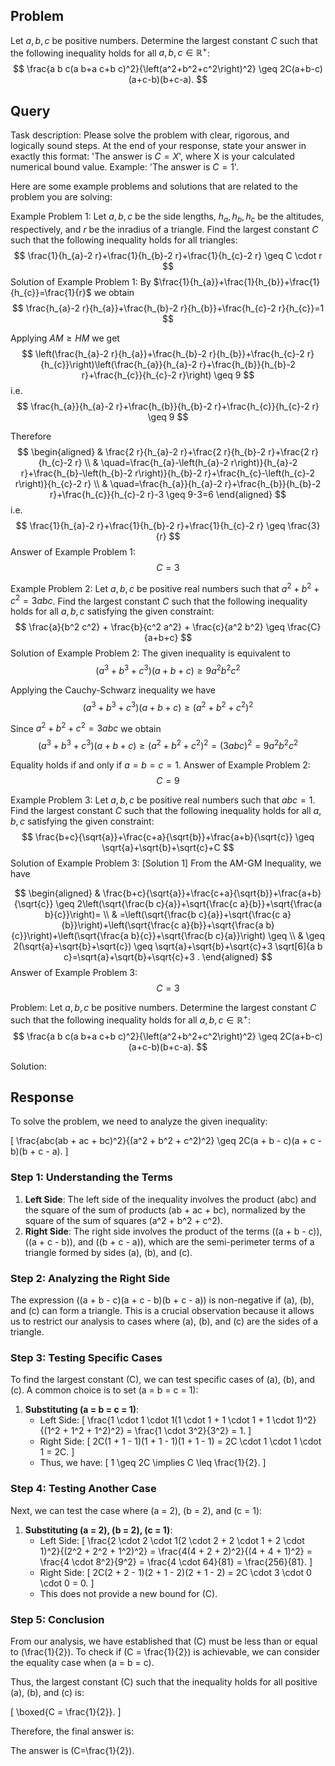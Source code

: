 ## Problem

Let $a, b, c$ be positive numbers. Determine the largest constant $C$ such that the following inequality holds for all $a, b, c \in \mathbb{R}^{+}$:
$$
\frac{a b c(a b+a c+b c)^2}{\left(a^2+b^2+c^2\right)^2} \geq 2C(a+b-c)(a+c-b)(b+c-a).
$$

## Query

Task description: Please solve the problem with clear, rigorous, and logically sound steps. At the end of your response, state your answer in exactly this format: 'The answer is $C=X$', where X is your calculated numerical bound value. Example: 'The answer is $C=1$'.

Here are some example problems and solutions that are related to the problem you are solving:

Example Problem 1: Let $a, b, c$ be the side lengths, $h_{a}, h_{b}, h_{c}$ be the altitudes, respectively, and $r$ be the inradius of a triangle. Find the largest constant $C$ such that the following inequality holds for all triangles:
$$
\frac{1}{h_{a}-2 r}+\frac{1}{h_{b}-2 r}+\frac{1}{h_{c}-2 r} \geq C \cdot r
$$
Solution of Example Problem 1: By $\frac{1}{h_{a}}+\frac{1}{h_{b}}+\frac{1}{h_{c}}=\frac{1}{r}$ we obtain
$$
\frac{h_{a}-2 r}{h_{a}}+\frac{h_{b}-2 r}{h_{b}}+\frac{h_{c}-2 r}{h_{c}}=1
$$

Applying $A M \geq H M$ we get
$$
\left(\frac{h_{a}-2 r}{h_{a}}+\frac{h_{b}-2 r}{h_{b}}+\frac{h_{c}-2 r}{h_{c}}\right)\left(\frac{h_{a}}{h_{a}-2 r}+\frac{h_{b}}{h_{b}-2 r}+\frac{h_{c}}{h_{c}-2 r}\right) \geq 9
$$
i.e.
$$
\frac{h_{a}}{h_{a}-2 r}+\frac{h_{b}}{h_{b}-2 r}+\frac{h_{c}}{h_{c}-2 r} \geq 9
$$

Therefore
$$
\begin{aligned}
& \frac{2 r}{h_{a}-2 r}+\frac{2 r}{h_{b}-2 r}+\frac{2 r}{h_{c}-2 r} \\
& \quad=\frac{h_{a}-\left(h_{a}-2 r\right)}{h_{a}-2 r}+\frac{h_{b}-\left(h_{b}-2 r\right)}{h_{b}-2 r}+\frac{h_{c}-\left(h_{c}-2 r\right)}{h_{c}-2 r} \\
& \quad=\frac{h_{a}}{h_{a}-2 r}+\frac{h_{b}}{h_{b}-2 r}+\frac{h_{c}}{h_{c}-2 r}-3 \geq 9-3=6
\end{aligned}
$$
i.e.
$$
\frac{1}{h_{a}-2 r}+\frac{1}{h_{b}-2 r}+\frac{1}{h_{c}-2 r} \geq \frac{3}{r}
$$
Answer of Example Problem 1: $$C = 3$$

Example Problem 2: Let $a, b, c$ be positive real numbers such that $a^2 + b^2 + c^2 = 3abc$. Find the largest constant $C$ such that the following inequality holds for all $a, b, c$ satisfying the given constraint:
$$
\frac{a}{b^2 c^2} + \frac{b}{c^2 a^2} + \frac{c}{a^2 b^2} \geq \frac{C}{a+b+c}
$$
Solution of Example Problem 2: The given inequality is equivalent to
$$
\left(a^{3}+b^{3}+c^{3}\right)(a+b+c) \geq 9 a^{2} b^{2} c^{2}
$$

Applying the Cauchy-Schwarz inequality we have
$$
\left(a^{3}+b^{3}+c^{3}\right)(a+b+c) \geq\left(a^{2}+b^{2}+c^{2}\right)^{2}
$$

Since $a^{2}+b^{2}+c^{2}=3 a b c$ we obtain
$$
\left(a^{3}+b^{3}+c^{3}\right)(a+b+c) \geq\left(a^{2}+b^{2}+c^{2}\right)^{2}=(3 a b c)^{2}=9 a^{2} b^{2} c^{2}
$$

Equality holds if and only if $a=b=c=1$.
Answer of Example Problem 2: $$C = 9$$

Example Problem 3: Let $a, b, c$ be positive real numbers such that $a b c = 1$. Find the largest constant $C$ such that the following inequality holds for all $a, b, c$ satisfying the given constraint:
$$
\frac{b+c}{\sqrt{a}}+\frac{c+a}{\sqrt{b}}+\frac{a+b}{\sqrt{c}} \geq \sqrt{a}+\sqrt{b}+\sqrt{c}+C
$$
Solution of Example Problem 3: [Solution 1]
From the AM-GM Inequality, we have

$$
\begin{aligned}
& \frac{b+c}{\sqrt{a}}+\frac{c+a}{\sqrt{b}}+\frac{a+b}{\sqrt{c}} \geq 2\left(\sqrt{\frac{b c}{a}}+\sqrt{\frac{c a}{b}}+\sqrt{\frac{a b}{c}}\right)= \\
& =\left(\sqrt{\frac{b c}{a}}+\sqrt{\frac{c a}{b}}\right)+\left(\sqrt{\frac{c a}{b}}+\sqrt{\frac{a b}{c}}\right)+\left(\sqrt{\frac{a b}{c}}+\sqrt{\frac{b c}{a}}\right) \geq \\
& \geq 2(\sqrt{a}+\sqrt{b}+\sqrt{c}) \geq \sqrt{a}+\sqrt{b}+\sqrt{c}+3 \sqrt[6]{a b c}=\sqrt{a}+\sqrt{b}+\sqrt{c}+3 .
\end{aligned}
$$
Answer of Example Problem 3: $$C = 3$$


Problem: Let $a, b, c$ be positive numbers. Determine the largest constant $C$ such that the following inequality holds for all $a, b, c \in \mathbb{R}^{+}$:
$$
\frac{a b c(a b+a c+b c)^2}{\left(a^2+b^2+c^2\right)^2} \geq 2C(a+b-c)(a+c-b)(b+c-a).
$$

Solution:

## Response

To solve the problem, we need to analyze the given inequality:

\[
\frac{abc(ab + ac + bc)^2}{(a^2 + b^2 + c^2)^2} \geq 2C(a + b - c)(a + c - b)(b + c - a).
\]

### Step 1: Understanding the Terms

1. **Left Side**: The left side of the inequality involves the product \(abc\) and the square of the sum of products \(ab + ac + bc\), normalized by the square of the sum of squares \(a^2 + b^2 + c^2\).
2. **Right Side**: The right side involves the product of the terms \((a + b - c)\), \((a + c - b)\), and \((b + c - a)\), which are the semi-perimeter terms of a triangle formed by sides \(a\), \(b\), and \(c\).

### Step 2: Analyzing the Right Side

The expression \((a + b - c)(a + c - b)(b + c - a)\) is non-negative if \(a\), \(b\), and \(c\) can form a triangle. This is a crucial observation because it allows us to restrict our analysis to cases where \(a\), \(b\), and \(c\) are the sides of a triangle.

### Step 3: Testing Specific Cases

To find the largest constant \(C\), we can test specific cases of \(a\), \(b\), and \(c\). A common choice is to set \(a = b = c = 1\):

1. **Substituting \(a = b = c = 1\)**:
   - Left Side:
   \[
   \frac{1 \cdot 1 \cdot 1(1 \cdot 1 + 1 \cdot 1 + 1 \cdot 1)^2}{(1^2 + 1^2 + 1^2)^2} = \frac{1 \cdot 3^2}{3^2} = 1.
   \]
   - Right Side:
   \[
   2C(1 + 1 - 1)(1 + 1 - 1)(1 + 1 - 1) = 2C \cdot 1 \cdot 1 \cdot 1 = 2C.
   \]
   - Thus, we have:
   \[
   1 \geq 2C \implies C \leq \frac{1}{2}.
   \]

### Step 4: Testing Another Case

Next, we can test the case where \(a = 2\), \(b = 2\), and \(c = 1\):

1. **Substituting \(a = 2\), \(b = 2\), \(c = 1\)**:
   - Left Side:
   \[
   \frac{2 \cdot 2 \cdot 1(2 \cdot 2 + 2 \cdot 1 + 2 \cdot 1)^2}{(2^2 + 2^2 + 1^2)^2} = \frac{4(4 + 2 + 2)^2}{(4 + 4 + 1)^2} = \frac{4 \cdot 8^2}{9^2} = \frac{4 \cdot 64}{81} = \frac{256}{81}.
   \]
   - Right Side:
   \[
   2C(2 + 2 - 1)(2 + 1 - 2)(2 + 1 - 2) = 2C \cdot 3 \cdot 0 \cdot 0 = 0.
   \]
   - This does not provide a new bound for \(C\).

### Step 5: Conclusion

From our analysis, we have established that \(C\) must be less than or equal to \(\frac{1}{2}\). To check if \(C = \frac{1}{2}\) is achievable, we can consider the equality case when \(a = b = c\).

Thus, the largest constant \(C\) such that the inequality holds for all positive \(a\), \(b\), and \(c\) is:

\[
\boxed{C = \frac{1}{2}}.
\]

Therefore, the final answer is:

The answer is \(C=\frac{1}{2}\).